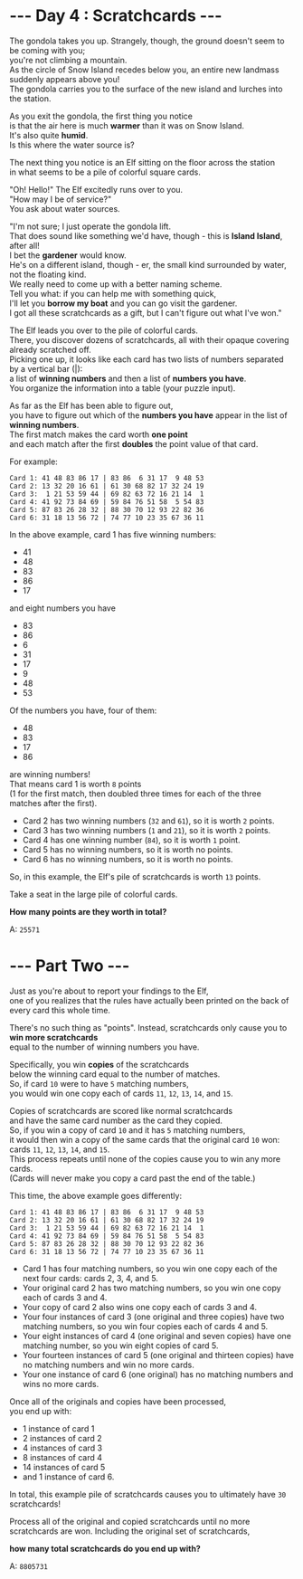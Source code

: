 # --- Day 4 : Scratchcards ---

The gondola takes you up. Strangely, though, the ground doesn't seem to be coming with you;  
you're not climbing a mountain.  
As the circle of Snow Island recedes below you, an entire new landmass suddenly appears above you!  
The gondola carries you to the surface of the new island and lurches into the station.

As you exit the gondola, the first thing you notice  
is that the air here is much **warmer** than it was on Snow Island.  
It's also quite **humid**.  
Is this where the water source is?

The next thing you notice is an Elf sitting on the floor across the station  
in what seems to be a pile of colorful square cards.

"Oh! Hello!" The Elf excitedly runs over to you.  
"How may I be of service?"  
You ask about water sources.

"I'm not sure; I just operate the gondola lift.  
That does sound like something we'd have, though - this is **Island Island**, after all!  
I bet the **gardener** would know.  
He's on a different island, though - er, the small kind surrounded by water, not the floating kind.  
We really need to come up with a better naming scheme.  
Tell you what: if you can help me with something quick,  
I'll let you **borrow my boat** and you can go visit the gardener.  
I got all these scratchcards as a gift, but I can't figure out what I've won."

The Elf leads you over to the pile of colorful cards.  
There, you discover dozens of scratchcards, all with their opaque covering already scratched off.  
Picking one up, it looks like each card has two lists of numbers separated by a vertical bar (|):  
a list of **winning numbers** and then a list of **numbers you have**.  
You organize the information into a table (your puzzle input).

As far as the Elf has been able to figure out,  
you have to figure out which of the **numbers you have** appear in the list of **winning numbers**.  
The first match makes the card worth **one point**  
and each match after the first **doubles** the point value of that card.

For example:

```text
Card 1: 41 48 83 86 17 | 83 86  6 31 17  9 48 53
Card 2: 13 32 20 16 61 | 61 30 68 82 17 32 24 19
Card 3:  1 21 53 59 44 | 69 82 63 72 16 21 14  1
Card 4: 41 92 73 84 69 | 59 84 76 51 58  5 54 83
Card 5: 87 83 26 28 32 | 88 30 70 12 93 22 82 36
Card 6: 31 18 13 56 72 | 74 77 10 23 35 67 36 11
```

In the above example, card 1 has five winning numbers:

- 41
- 48
- 83
- 86
- 17

and eight numbers you have

- 83
- 86
- 6
- 31
- 17
- 9
- 48
- 53

Of the numbers you have, four of them:

- 48
- 83
- 17
- 86

are winning numbers!  
That means card 1 is worth `8` points  
(1 for the first match, then doubled three times for each of the three matches after the first).

- Card 2 has two winning numbers (`32` and `61`), so it is worth `2` points.
- Card 3 has two winning numbers (`1` and `21`), so it is worth `2` points.
- Card 4 has one winning number (`84`), so it is worth `1` point.
- Card 5 has no winning numbers, so it is worth no points.
- Card 6 has no winning numbers, so it is worth no points.

So, in this example, the Elf's pile of scratchcards is worth `13` points.

Take a seat in the large pile of colorful cards.

**How many points are they worth in total?**

A: `25571`

# --- Part Two ---

Just as you're about to report your findings to the Elf,  
one of you realizes that the rules have actually been printed on the back of every card this whole time.

There's no such thing as "points".
Instead, scratchcards only cause you to **win more scratchcards**  
equal to the number of winning numbers you have.

Specifically, you win **copies** of the scratchcards  
below the winning card equal to the number of matches.  
So, if card `10` were to have `5` matching numbers,  
you would win one copy each of cards `11`, `12`, `13`, `14`, and `15`.

Copies of scratchcards are scored like normal scratchcards  
and have the same card number as the card they copied.  
So, if you win a copy of card `10` and it has `5` matching numbers,  
it would then win a copy of the same cards that the original card `10` won:  
cards `11`, `12`, `13`, `14`, and `15`.  
This process repeats until none of the copies cause you to win any more cards.  
(Cards will never make you copy a card past the end of the table.)

This time, the above example goes differently:

```text
Card 1: 41 48 83 86 17 | 83 86  6 31 17  9 48 53
Card 2: 13 32 20 16 61 | 61 30 68 82 17 32 24 19
Card 3:  1 21 53 59 44 | 69 82 63 72 16 21 14  1
Card 4: 41 92 73 84 69 | 59 84 76 51 58  5 54 83
Card 5: 87 83 26 28 32 | 88 30 70 12 93 22 82 36
Card 6: 31 18 13 56 72 | 74 77 10 23 35 67 36 11
```

- Card 1 has four matching numbers, so you win one copy each of the next four cards: cards 2, 3, 4, and 5.
- Your original card 2 has two matching numbers, so you win one copy each of cards 3 and 4.
- Your copy of card 2 also wins one copy each of cards 3 and 4.
- Your four instances of card 3 (one original and three copies) have two matching numbers, so you win four copies each of cards 4 and 5.
- Your eight instances of card 4 (one original and seven copies) have one matching number, so you win eight copies of card 5.
- Your fourteen instances of card 5 (one original and thirteen copies) have no matching numbers and win no more cards.
- Your one instance of card 6 (one original) has no matching numbers and wins no more cards.

Once all of the originals and copies have been processed,  
you end up with:

- 1 instance of card 1
- 2 instances of card 2
- 4 instances of card 3
- 8 instances of card 4
- 14 instances of card 5
- and 1 instance of card 6.

In total, this example pile of scratchcards causes you to ultimately have `30` scratchcards!

Process all of the original and copied scratchcards until no more scratchcards are won. Including the original set of scratchcards,

**how many total scratchcards do you end up with?**

A: `8805731`
